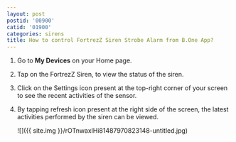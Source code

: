 ```yaml
---
layout: post
postid: '00900'
catid: '01900'
categories: sirens
title: How to control FortrezZ Siren Strobe Alarm from B.One App?
---
```


1. Go to **My Devices** on your Home page.

2. Tap on the FortrezZ Siren, to view the status of the siren.

3. Click on the Settings icon present at the top-right corner of your screen to see the recent activities of the sensor.

4. By tapping refresh icon present at the right side of the screen, the latest activities performed by the siren can be viewed.

    ![]({{ site.img }}/rOTnwaxlHi81487970823148-untitled.jpg)